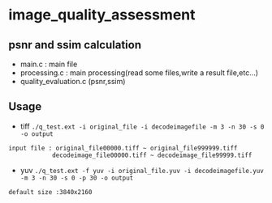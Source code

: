 # image_quality_assessment
 ## psnr and ssim calculation
  - main.c : main file
  - processing.c : main processing(read some files,write a result file,etc...)
  - quality_evaluation.c (psnr,ssim)
  
 ## Usage
   - tiff
  `./q_test.ext -i original_file -i decodeimagefile -m 3 -n 30 -s 0 -o output`
  
    input file : original_file00000.tiff ~ original_file999999.tiff
                decodeimage_file00000.tiff ~ decodeimage_file99999.tiff
   - yuv
   `./q_test.ext -f yuv -i original_file.yuv -i decodeimagefile.yuv -m 3 -n 30 -s 0 -p 30 -o output`
  
    default size :3840x2160
